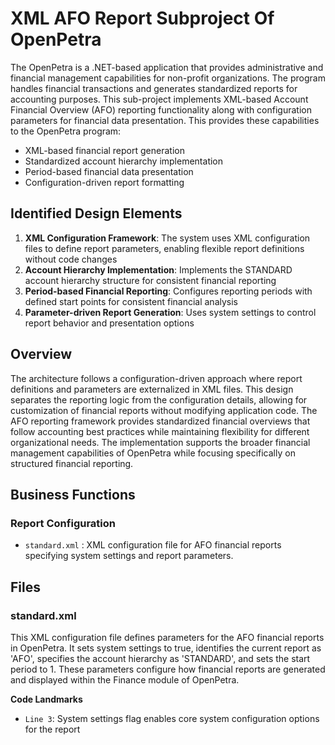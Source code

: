 # XML AFO Report Subproject Of OpenPetra

The OpenPetra is a .NET-based application that provides administrative and financial management capabilities for non-profit organizations. The program handles financial transactions and generates standardized reports for accounting purposes. This sub-project implements XML-based Account Financial Overview (AFO) reporting functionality along with configuration parameters for financial data presentation. This provides these capabilities to the OpenPetra program:

- XML-based financial report generation
- Standardized account hierarchy implementation
- Period-based financial data presentation
- Configuration-driven report formatting

## Identified Design Elements

1. **XML Configuration Framework**: The system uses XML configuration files to define report parameters, enabling flexible report definitions without code changes
2. **Account Hierarchy Implementation**: Implements the STANDARD account hierarchy structure for consistent financial reporting
3. **Period-based Financial Reporting**: Configures reporting periods with defined start points for consistent financial analysis
4. **Parameter-driven Report Generation**: Uses system settings to control report behavior and presentation options

## Overview
The architecture follows a configuration-driven approach where report definitions and parameters are externalized in XML files. This design separates the reporting logic from the configuration details, allowing for customization of financial reports without modifying application code. The AFO reporting framework provides standardized financial overviews that follow accounting best practices while maintaining flexibility for different organizational needs. The implementation supports the broader financial management capabilities of OpenPetra while focusing specifically on structured financial reporting.

## Business Functions

### Report Configuration
- `standard.xml` : XML configuration file for AFO financial reports specifying system settings and report parameters.

## Files
### standard.xml

This XML configuration file defines parameters for the AFO financial reports in OpenPetra. It sets system settings to true, identifies the current report as 'AFO', specifies the account hierarchy as 'STANDARD', and sets the start period to 1. These parameters configure how financial reports are generated and displayed within the Finance module of OpenPetra.

 **Code Landmarks**
- `Line 3`: System settings flag enables core system configuration options for the report

[Generated by the Sage AI expert workbench: 2025-03-30 02:22:57  https://sage-tech.ai/workbench]: #